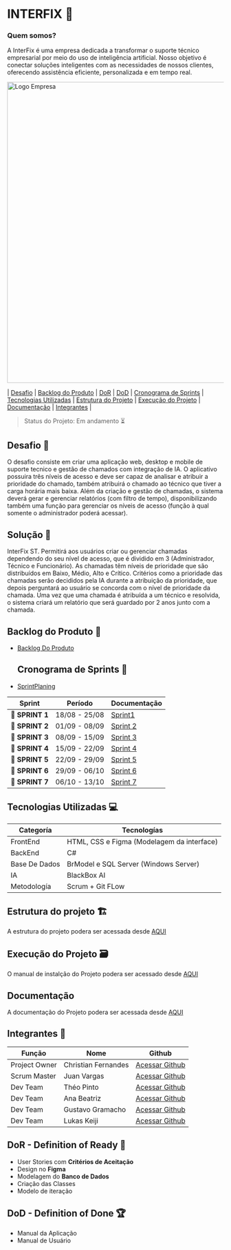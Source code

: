 

 # INTERFIX 🤖
 
### Quem somos?
A InterFix é uma empresa dedicada a transformar o suporte técnico empresarial por meio do uso de inteligência artificial. Nosso objetivo é conectar soluções inteligentes com as necessidades de nossos clientes, oferecendo assistência eficiente, personalizada e em tempo real.

<p><img width="700 height="500" alt="Logo Empresa" src="https://github.com/user-attachments/assets/8aa8a096-88fa-4be4-952c-946d63ceed66">

</p>

 
   
   | <a href=#desafio>Desafio</a> | <a href=#backlog>Backlog do Produto</a> | <a href=#dor>DoR</a> | <a href=#dod>DoD</a> |
   <a href=#sprint>Cronograma de Sprints</a> | <a href=#tecnologias>Tecnologias Utilizadas</a> | <a href=#estrutura>Estrutura do Projeto</a> | <a href=#execucao>Execução do Projeto</a> | <a href=#documentacao>Documentação</a> | <a href=#equipe>Integrantes</a> |
   
   > Status do Projeto: Em andamento ⏳
>

  



## Desafio <a id="desafio"></a> 🏅

O desafio consiste em criar uma aplicação web, desktop e mobile de suporte tecnico e gestão de chamados com integração de IA. O aplicativo possuira três níveis de acesso e deve ser capaz de analisar e atribuir a prioridade do chamado, também atribuirá o chamado ao técnico que tiver a carga horária mais baixa. Além da criação e gestão de chamadas, o sistema deverá gerar e gerenciar relatórios (com filtro de tempo), disponibilizando também uma função para gerenciar os níveis de acesso (função à qual somente o administrador poderá acessar).

## Solução 🏅
InterFix ST. Permitirá aos usuários criar ou gerenciar chamadas dependendo do seu nível de acesso, que é dividido em 3 (Administrador, Técnico e Funcionário). As chamadas têm níveis de prioridade que são distribuídos em Baixo, Médio, Alto e Crítico. Critérios como a prioridade das chamadas serão decididos pela IA durante a atribuição da prioridade, que depois perguntará ao usuário se concorda com o nível de prioridade da chamada. Uma vez que uma chamada é atribuída a um técnico e resolvida, o sistema criará um relatório que será guardado por 2 anos junto com a chamada.

## Backlog do Produto <a id ="backlog"></a> 🔩

* [Backlog Do Produto](https://github.com/RenteriaJuan/Gestao-de-Chamados/blob/main/BackLog/BackLog%20do%20Produto.md)

  ## Cronograma de Sprints <a id="sprint"></a> 📅
  
 * [SprintPlaning](https://github.com/RenteriaJuan/Gestao-de-Chamados/blob/main/Scrum/Sprint%20Planing/SprintPlaning.md)

| Sprint          |    Período    | Documentação                            |
| --------------- | :-----------: | ----------------------------------------|
| 🔖 **SPRINT 1** | 18/08 - 25/08 | [Sprint1](https://github.com/RenteriaJuan/Gestao-de-Chamados/blob/main/Scrum/Relatorios%20Sprints/Sprint1.md) |
| 🔖 **SPRINT 2** | 01/09 - 08/09 | [Sprint 2](https://github.com/RenteriaJuan/Gestao-de-Chamados/blob/main/Scrum/Relatorios%20Sprints/Sprint2.md) |
| 🔖 **SPRINT 3**| 08/09 - 15/09 |[Sprint 3](https://github.com/RenteriaJuan/Gestao-de-Chamados/blob/main/Scrum/Relatorios%20Sprints/Sprint3.md) |
| 🔖 **SPRINT 4**| 15/09 - 22/09 |[Sprint 4](https://github.com/RenteriaJuan/Gestao-de-Chamados/blob/main/Scrum/Relatorios%20Sprints/Sprint4.md) |
| 🔖 **SPRINT 5**| 22/09 - 29/09 |[Sprint 5](https://github.com/RenteriaJuan/Gestao-de-Chamados/blob/main/Scrum/Relatorios%20Sprints/Sprint5.md)|
| 🔖 **SPRINT 6**| 29/09 - 06/10 |[Sprint 6](https://github.com/RenteriaJuan/Gestao-de-Chamados/blob/main/Scrum/Relatorios%20Sprints/Sprint6.md)|
| 🔖 **SPRINT 7**| 06/10 - 13/10 |[Sprint 7](https://github.com/RenteriaJuan/Gestao-de-Chamados/blob/main/Scrum/Relatorios%20Sprints/Sprint7.md)|

## Tecnologias Utilizadas <a id="tecnologias"></a> 💻 

Categoría | Tecnologías
--------- | -------------
FrontEnd | HTML, CSS e Figma (Modelagem da interface) 
BackEnd |  C#
Base De Dados | BrModel e SQL Server (Windows Server)
IA | BlackBox AI
Metodología | Scrum + Git FLow 

## Estrutura do projeto 🏗️ <a id="estrutura"></a>

A estrutura do projeto podera ser acessada desde [AQUI](https://github.com/RenteriaJuan/Gestao-de-Chamados/blob/main/Docs/Estrutura%20do%20projeto/Estrutra%20do%20Projeto.md)

## Execução do Projeto 🗃 <a id="execucao"></a> 

O manual de instalção do Projeto podera ser acessado desde [AQUI](https://github.com/RenteriaJuan/Gestao-de-Chamados/blob/main/Docs/Manual%20de%20Instal%C3%A7%C3%A3o/Manual%20de%20Insta%C3%A7%C3%A3o.md#instalacao)

## Documentação <a id="documentacao"></a>

A documentação do Projeto podera ser acessada desde [AQUI]()

## Integrantes <a id="equipe"></a>👥

Função       | Nome                | Github                                                       |
------------ | --------------------| -------------------------------------------------------------|
Project Owner| Christian Fernandes | [Acessar Github](https://github.com/ChristianFernandesLemos) |
Scrum Master | Juan Vargas         | [Acessar Github](https://github.com/RenteriaJuan)            |
Dev Team     | Théo Pinto          | [Acessar Github](https://github.com/Thorphinm)               |
Dev Team     | Ana Beatriz         | [Acessar Github](https://github.com/Anasouza2802)            |
Dev Team     |Gustavo Gramacho     | [Acessar Github](https://github.com/gramachoo)               |
Dev Team     | Lukas Keiji         | [Acessar Github](https://github.com/Lucaskeiji)              |


## DoR - Definition of Ready <a id="dor"></a> 🏃

* User Stories com **Critérios de Aceitação**
* Design no **Figma**
* Modelagem do **Banco de Dados**
* Criação das Classes
* Modelo de iteração


## DoD - Definition of Done 🏆 <a id="dod"></a>

* Manual da Aplicação
* Manual de Usuário

